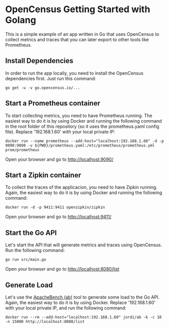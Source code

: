 # OpenCensus Getting Started with Golang

This is a simple example of an app written in Go that uses OpenCensus to collect metrics and traces that you can later export to other tools like Prometheus.

## Install Dependencies

In order to run the app locally, you need to install the OpenCensus dependencies first. Just run this command:

```
go get -u -v go.opencensus.io/...
```

## Start a Prometheus container

To start collecting metrics, you need to have Prometheus running. The easiest way to do it is by using Docker and running the following command in the root folder of this repository (so it uses the prometheus.yaml config file). Replace '192.168.1.60' with your local private IP:

```
docker run --name prometheus --add-host="localhost:192.168.1.60" -d -p 9090:9090 -v ${PWD}/prometheus.yaml:/etc/prometheus/prometheus.yml prom/prometheus
```

Open your browser and go to [http://localhost:9090/](https://localhost:9090/)

## Start a Zipkin container

To collect the traces of the applicacion, you need to have Zipkin running. Again, the easiest way to do it is by using Docker and running the following command:

```
docker run -d -p 9411:9411 openzipkin/zipkin
```

Open your browser and go to [http://localhost:9411/](https://localhost:9411/)

## Start the Go API

Let's start the API that will generate metrics and traces using OpenCensus. Run the following command:

```
go run src/main.go
```

Open your browser and go to [http://localhost:8080/list](https://localhost:8080/list)

## Generate Load

Let's use the [ApacheBench (ab)](https://httpd.apache.org/docs/2.4/programs/ab.html) tool to generate some load to the Go API. Again, the easiest way to do it is by using Docker. Replace '192.168.1.60' with your local private IP, and run the following command:

```
docker run --rm --add-host="localhost:192.168.1.60" jordi/ab -k -c 10 -n 15000 http://localhost:8080/list 
```